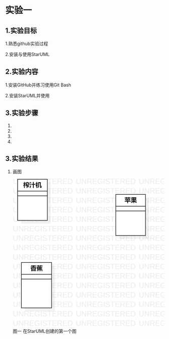 # 实验一

## 1.实验目标
1.熟悉github实验过程

2.安装与使用StarUML

## 2.实验内容
1.安装GitHub并练习使用Git Bash

2.安装StarUML并使用
## 3.实验步骤
1.
2.
3.
4.


## 3.实验结果
1. 画图  
![第一个uml图](./model1.png)  
图一 在StarUML创建的第一个图
